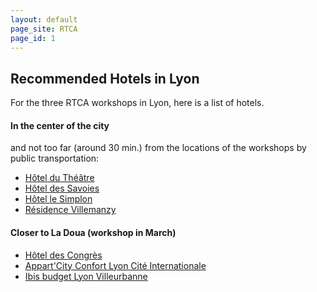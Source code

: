 ```yaml
---
layout: default
page_site: RTCA
page_id: 1
---
```


## Recommended Hotels in Lyon

For the three RTCA workshops in Lyon, here is a list of hotels.

#### In the center of the city

 and not too far (around 30 min.) from the locations of the workshops by public transportation:

+ [Hôtel du Théâtre](https://www.hotel-du-theatre.fr/en/home/)
+ [Hôtel des Savoies](https://www.hotel-des-savoies.fr/)
+ [Hôtel le Simplon](https://www.hotel-simplon-lyon.com/en/)
+ [Résidence Villemanzy](https://www.belambra-villemanzy.fr/)

#### Closer to La Doua (workshop in March)

* [Hôtel des Congrès](https://www.hoteldescongres.com/en/)
* [Appart'City Confort Lyon Cité Internationale](https://www.appartcity.com/en/destinations/rhone-alpes/caluire-et-cuire/lyon-cite-internationale.html)
* [Ibis budget Lyon Villeurbanne](https://all.accor.com/hotel/5087/index.en.shtml)
